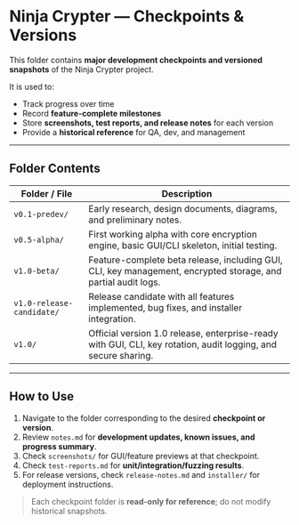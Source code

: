 
# Ninja Crypter — Checkpoints & Versions

This folder contains **major development checkpoints and versioned snapshots** of the Ninja Crypter project.  

It is used to:

- Track progress over time  
- Record **feature-complete milestones**  
- Store **screenshots, test reports, and release notes** for each version  
- Provide a **historical reference** for QA, dev, and management

---

## Folder Contents

| Folder / File | Description |
|---------------|-------------|
| `v0.1-predev/` | Early research, design documents, diagrams, and preliminary notes. |
| `v0.5-alpha/` | First working alpha with core encryption engine, basic GUI/CLI skeleton, initial testing. |
| `v1.0-beta/` | Feature-complete beta release, including GUI, CLI, key management, encrypted storage, and partial audit logs. |
| `v1.0-release-candidate/` | Release candidate with all features implemented, bug fixes, and installer integration. |
| `v1.0/` | Official version 1.0 release, enterprise-ready with GUI, CLI, key rotation, audit logging, and secure sharing. |

---

## How to Use

1. Navigate to the folder corresponding to the desired **checkpoint or version**.  
2. Review `notes.md` for **development updates, known issues, and progress summary**.  
3. Check `screenshots/` for GUI/feature previews at that checkpoint.  
4. Check `test-reports.md` for **unit/integration/fuzzing results**.  
5. For release versions, check `release-notes.md` and `installer/` for deployment instructions.

> Each checkpoint folder is **read-only for reference**; do not modify historical snapshots.
